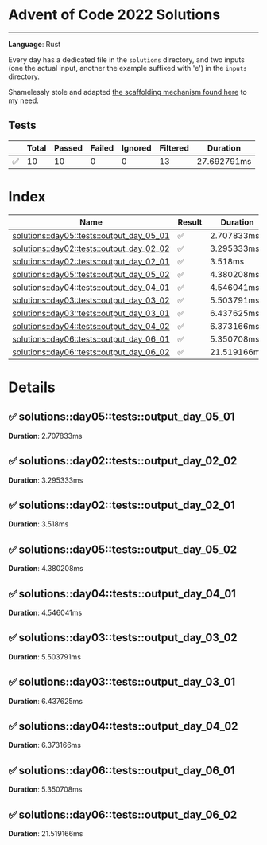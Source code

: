 # Advent of Code 2022 Solutions
---
**Language**: Rust

Every day has a dedicated file in the `solutions` directory, and two inputs (one the actual input, another the example suffixed with 'e') in the `inputs` directory.

Shamelessly stole and adapted [the scaffolding mechanism found here](https://github.com/fspoettel/advent-of-code-rust) to my need.


## Tests
| | Total | Passed | Failed | Ignored | Filtered | Duration |
| --- | ----- | -------| ------ | ------- | -------- | -------- |
| ✅ | 10 | 10 | 0 | 0 | 13 | 27.692791ms |


<!--more-->

# Index

| Name | Result | Duration |
| ---- | ------ | -------- |
| [solutions::day05::tests::output_day_05_01](#solutionsday05testsoutput_day_05_01) | ✅ | 2.707833ms | 
| [solutions::day02::tests::output_day_02_02](#solutionsday02testsoutput_day_02_02) | ✅ | 3.295333ms | 
| [solutions::day02::tests::output_day_02_01](#solutionsday02testsoutput_day_02_01) | ✅ | 3.518ms | 
| [solutions::day05::tests::output_day_05_02](#solutionsday05testsoutput_day_05_02) | ✅ | 4.380208ms | 
| [solutions::day04::tests::output_day_04_01](#solutionsday04testsoutput_day_04_01) | ✅ | 4.546041ms | 
| [solutions::day03::tests::output_day_03_02](#solutionsday03testsoutput_day_03_02) | ✅ | 5.503791ms | 
| [solutions::day03::tests::output_day_03_01](#solutionsday03testsoutput_day_03_01) | ✅ | 6.437625ms | 
| [solutions::day04::tests::output_day_04_02](#solutionsday04testsoutput_day_04_02) | ✅ | 6.373166ms | 
| [solutions::day06::tests::output_day_06_01](#solutionsday06testsoutput_day_06_01) | ✅ | 5.350708ms | 
| [solutions::day06::tests::output_day_06_02](#solutionsday06testsoutput_day_06_02) | ✅ | 21.519166ms | 


# Details

## ✅ solutions::day05::tests::output_day_05_01

**Duration**: 2.707833ms

## ✅ solutions::day02::tests::output_day_02_02

**Duration**: 3.295333ms

## ✅ solutions::day02::tests::output_day_02_01

**Duration**: 3.518ms

## ✅ solutions::day05::tests::output_day_05_02

**Duration**: 4.380208ms

## ✅ solutions::day04::tests::output_day_04_01

**Duration**: 4.546041ms

## ✅ solutions::day03::tests::output_day_03_02

**Duration**: 5.503791ms

## ✅ solutions::day03::tests::output_day_03_01

**Duration**: 6.437625ms

## ✅ solutions::day04::tests::output_day_04_02

**Duration**: 6.373166ms

## ✅ solutions::day06::tests::output_day_06_01

**Duration**: 5.350708ms

## ✅ solutions::day06::tests::output_day_06_02

**Duration**: 21.519166ms
